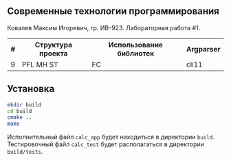 ## Современные технологии программирования
Ковалев Максим Игоревич, гр. ИВ-923. Лабораторная работа #1.
<table>
  <tr>
    <th>#</th>
    <th>Структура проекта</th>
    <th>Использование библиотек</th>
    <th>Argparser</th>
  </tr>
  <tr>
    <td>9</td>
    <td>PFL MH ST</td>
    <td>FC</td>
    <td>cli11</td>
  </tr>
</table>

## Установка
```bash
mkdir build
cd build
cmake ..
make
```
Исполнительный файл `calc_app` будет находиться в директории `build`. Тестировочный файл `calc_test` будет располагаться в директории `build/tests`.
